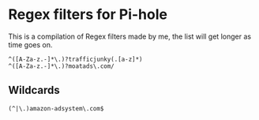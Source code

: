# Regex filters for Pi-hole

This is a compilation of Regex filters made by me, the list will get longer as time goes on.
```
^([A-Za-z.-]*\.)?trafficjunky(.[a-z]*)
^([A-Za-z.-]*\.)?moatads\.com/
```
## Wildcards
```
(^|\.)amazon-adsystem\.com$
```
